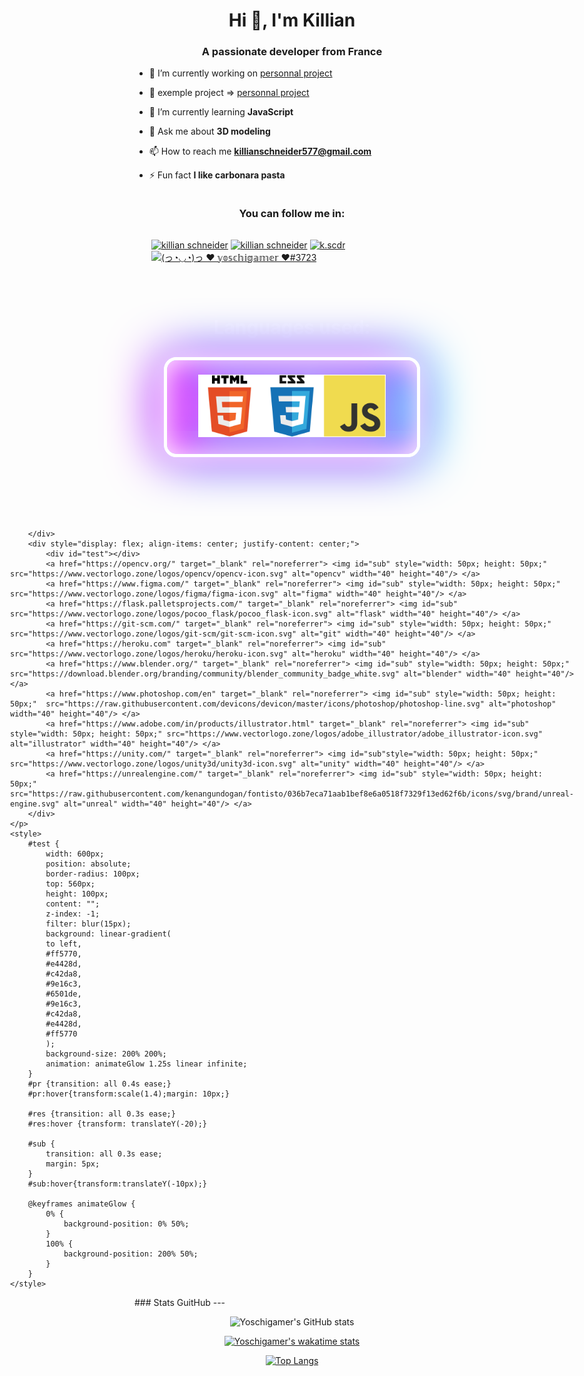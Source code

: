 <h1 align="center">Hi 👋, I'm Killian</h1>
<h3 align="center">A passionate developer from France</h3>

- 🔭 I’m currently working on [personnal project](https://yoschigamer.github.io/terminal_en_HTML/) 

- 🦾 exemple project => [personnal project](https://yoschigamer.github.io/popup/)

- 🌱 I’m currently learning **JavaScript**

- 💬 Ask me about **3D modeling**

- 📫 How to reach me **killianschneider577@gmail.com**

- ⚡ Fun fact **I like carbonara pasta**

<section style="display: flex; flex-direction: column; align-items: center;">
    <h3 align="left">You can follow me in:</h3>
    <div style="width: 450px;">
        <p align="left"><a href="https://codepen.io/killian schneider" target="blank"><img id="res" style="width: 100px; height: 100px;" align="center" src="https://raw.githubusercontent.com/rahuldkjain/github-profile-readme-generator/master/src/images/icons/Social/codepen.svg" alt="killian schneider" height="30" width="40" /></a>
            <a href="https://fb.com/killian schneider" target="blank"><img id="res" style="width: 100px; height: 100px;" align="center" src="https://raw.githubusercontent.com/rahuldkjain/github-profile-readme-generator/master/src/images/icons/Social/facebook.svg" alt="killian schneider" height="30" width="40" /></a>
            <a href="https://instagram.com/k.scdr" target="blank"><img id="res" style=" width: 100px; height: 100px;" align="center" src="https://raw.githubusercontent.com/rahuldkjain/github-profile-readme-generator/master/src/images/icons/Social/instagram.svg" alt="k.scdr" height="30" width="40" /></a>
            <a href="https://discord.gg/(っ◔◡◔)っ ♥ 𝕪𝕠𝕤𝕔𝕙𝕚𝕘𝕒𝕞𝕖𝕣 ♥#3723" target="blank"><img id="res" style="width: 100px; height: 100px;"align="center" src="https://raw.githubusercontent.com/rahuldkjain/github-profile-readme-generator/master/src/images/icons/Social/discord.svg" alt="(っ◔◡◔)っ ♥ 𝕪𝕠𝕤𝕔𝕙𝕚𝕘𝕒𝕞𝕖𝕣 ♥#3723" height="30" width="40" /></a>
            </p>
    </div>
</section>

<section style="display: flex; flex-direction: column; align-items: center;">
    <p align="left"> 
        <div style="display: flex; flex-direction: column; flex-wrap: wrap; align-items: center; margin-bottom: 100px;">
            <h3 align="left" style="font-size: 30px; color: white;">Languages used:</h3>
            <div style="background-color: transparent; width: 400px; border-radius: 20px; height: 150px; border: solid 5px rgb(255, 255, 255); display: flex; justify-content: center; align-items: center;  box-shadow: inset 0 0 50px #fff, inset 20px 0 80px #f0f, inset -20px 0 80px #0ff, inset 20px 0 300px #f0f, inset -20px 0 300px #0ff, 0 0 50px #fff, -10px 0 80px #f0f, 10px 0 80px #0ff;">
                <a href="https://www.w3.org/html/" target="_blank" rel="noreferrer"> <img id="pr" style="width: 100px; height: 100px;" src="https://raw.githubusercontent.com/devicons/devicon/master/icons/html5/html5-original-wordmark.svg" alt="html5" width="40" height="40"/> </a> 
                <a href="https://www.w3schools.com/css/" target="_blank" rel="noreferrer"> <img id="pr" style="width: 100px; height: 100px;" src="https://raw.githubusercontent.com/devicons/devicon/master/icons/css3/css3-original-wordmark.svg" alt="css3" width="40" height="40"/> </a> 
                <a href="https://developer.mozilla.org/en-US/docs/Web/JavaScript" target="_blank" rel="noreferrer"> <img id="pr" style="width: 100px; height: 100px;" src="https://raw.githubusercontent.com/devicons/devicon/master/icons/javascript/javascript-original.svg" alt="javascript" width="40" height="40"/> </a> 
            </div>
        </div>
        <div>
    
        </div>
        <div style="display: flex; align-items: center; justify-content: center;">
            <div id="test"></div>
            <a href="https://opencv.org/" target="_blank" rel="noreferrer"> <img id="sub" style="width: 50px; height: 50px;" src="https://www.vectorlogo.zone/logos/opencv/opencv-icon.svg" alt="opencv" width="40" height="40"/> </a> 
            <a href="https://www.figma.com/" target="_blank" rel="noreferrer"> <img id="sub" style="width: 50px; height: 50px;" src="https://www.vectorlogo.zone/logos/figma/figma-icon.svg" alt="figma" width="40" height="40"/> </a> 
            <a href="https://flask.palletsprojects.com/" target="_blank" rel="noreferrer"> <img id="sub" src="https://www.vectorlogo.zone/logos/pocoo_flask/pocoo_flask-icon.svg" alt="flask" width="40" height="40"/> </a> 
            <a href="https://git-scm.com/" target="_blank" rel="noreferrer"> <img id="sub" style="width: 50px; height: 50px;" src="https://www.vectorlogo.zone/logos/git-scm/git-scm-icon.svg" alt="git" width="40" height="40"/> </a> 
            <a href="https://heroku.com" target="_blank" rel="noreferrer"> <img id="sub" src="https://www.vectorlogo.zone/logos/heroku/heroku-icon.svg" alt="heroku" width="40" height="40"/> </a> 
            <a href="https://www.blender.org/" target="_blank" rel="noreferrer"> <img id="sub" style="width: 50px; height: 50px;" src="https://download.blender.org/branding/community/blender_community_badge_white.svg" alt="blender" width="40" height="40"/> </a> 
            <a href="https://www.photoshop.com/en" target="_blank" rel="noreferrer"> <img id="sub" style="width: 50px; height: 50px;"  src="https://raw.githubusercontent.com/devicons/devicon/master/icons/photoshop/photoshop-line.svg" alt="photoshop" width="40" height="40"/> </a> 
            <a href="https://www.adobe.com/in/products/illustrator.html" target="_blank" rel="noreferrer"> <img id="sub" style="width: 50px; height: 50px;" src="https://www.vectorlogo.zone/logos/adobe_illustrator/adobe_illustrator-icon.svg" alt="illustrator" width="40" height="40"/> </a>         
            <a href="https://unity.com/" target="_blank" rel="noreferrer"> <img id="sub"style="width: 50px; height: 50px;" src="https://www.vectorlogo.zone/logos/unity3d/unity3d-icon.svg" alt="unity" width="40" height="40"/> </a>
            <a href="https://unrealengine.com/" target="_blank" rel="noreferrer"> <img id="sub" style="width: 50px; height: 50px;" src="https://raw.githubusercontent.com/kenangundogan/fontisto/036b7eca71aab1bef8e6a0518f7329f13ed62f6b/icons/svg/brand/unreal-engine.svg" alt="unreal" width="40" height="40"/> </a>
        </div>
    </p>
    <style>
        #test {
            width: 600px;
            position: absolute;
            border-radius: 100px;
            top: 560px;
            height: 100px;
            content: "";
            z-index: -1;
            filter: blur(15px);
            background: linear-gradient(
            to left,
            #ff5770,
            #e4428d,
            #c42da8,
            #9e16c3,
            #6501de,
            #9e16c3,
            #c42da8,
            #e4428d,
            #ff5770
            );
            background-size: 200% 200%;
            animation: animateGlow 1.25s linear infinite;
        }
        #pr {transition: all 0.4s ease;}
        #pr:hover{transform:scale(1.4);margin: 10px;}

        #res {transition: all 0.3s ease;}
        #res:hover {transform: translateY(-20);}

        #sub {
            transition: all 0.3s ease;
            margin: 5px;
        }
        #sub:hover{transform:translateY(-10px);}

        @keyframes animateGlow {
            0% {
                background-position: 0% 50%;
            }
            100% {
                background-position: 200% 50%;
            }
        }
    </style>
</section>
### Stats GuitHub
---
<p align="center"><img src="https://github-readme-stats.vercel.app/api?username=Yoschigamer&amp;show_icons=true&amp;theme=radical" alt="Yoschigamer&#39;s GitHub stats"></p>

<p align="center"><a href="https://github.com/anuraghazra/github-readme-stats"><img src="https://github-readme-stats.vercel.app/api/wakatime?username=Yoschigamer" alt="Yoschigamer&#39;s wakatime stats"></a></p>

<p align="center"><a href="https://github.com/anuraghazra/github-readme-stats"><img src="https://github-readme-stats.vercel.app/api/top-langs/?username=Yoschigamer&amp;layout=compact" alt="Top Langs"></a></p>
